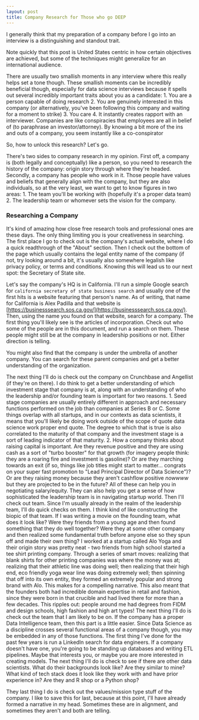 ```yaml
---
layout: post
title: Company Research for Those who go DEEP
---
```


I generally think that my preparation of a company before I go into an interview is a distinguishing and standout trait. 

Note quickly that this post is United States centric in how certain objectives are achieved, but some of the techniques might generalize for an international audience.

There are usually two smallish moments in any interview where this really helps set a tone though. These smallish moments can be incredibly beneficial though, especially for data science interviews because it spells out several incredibly important traits about you as a candidate:
	1. You are a person capable of doing research
	2. You are genuinely interested in this company (or alternatively, you've been following this company and waiting for a moment to strike)
	3. You care
	4. It instantly creates rapport with an interviewer. Companies are like conspiracies that employees are all in belief of (to paraphrase an investor/attorney). By knowing a bit more of the ins and outs of a company, you seem instantly like a co-conspirator

So, how to unlock this research? Let's go.

There's two sides to company research in my opinion. First off, a company is (both legally and conceptually) like a person, so you need to research the history of the company: origin story through where they're headed. Secondly, a company has people who work in it. Those people have values and beliefs that generally align with the company, but they are also individuals, so at the very least, we want to get to know figures in two areas:
	1. The team you'll be working with (hopefully it's a proper data team)
	2. The leadership team or whomever sets the vision for the company.

### Researching a Company
It's kind of amazing how close free research tools and professional ones are these days. The only thing limiting you is your creativeness in searching. 
The first place I go to check out is the company's actual website, where I do a quick readthrough of the "About" section. Then I check out the bottom of the page which usually contains the legal entity name of the company (if not, try looking around a bit, it's usually also somewhere legalish like privacy policy, or terms and conditions. Knowing this will lead us to our next spot: the Secretary of State site. 

Let's say the company's HQ is in California. I'll run a simple Google search for `california secretary of state business search` and usually one of the first hits is a website featuring that person's name. As of writing, that name for California is Alex Padilla and that website is [https://businesssearch.sos.ca.gov/](https://businesssearch.sos.ca.gov/). Then, using the name you found on that website, search for a company. The first thing you'll likely see is the articles of incorporation. Check out who some of the people are in this document, and run a search on them. These people might still be at the company in leadership positions or not. Either direction is telling.

You might also find that the company is under the umbrella of another company. You can search for these parent companies and get a better understanding of the organization. 

The next thing I'll do is check out the company on Crunchbase and Angellist (if they're on there).
I do think to get a better understanding of which investment stage that company is at, along with an understanding of who the leadership and/or founding team is important for two reasons. 1. Seed stage companies are usually entirely different in approach and necessary functions performed on the job than companies at Series B or C. Some things overlap with all startups, and in our contexts as data scientists, it means that you'll likely be doing work outside of the scope of quote data science work proper end quote. The degree to which that is true is also correlated to the maturity of that company and the investment stage is a sort of leading indicator of that maturity. 2. How a company thinks about raising capital is important. Are they revenue positive and they are using cash as a sort of "turbo booster" for that growth (for imagery people think: they are a roaring fire and investment is gasoline)? Or are they marching towards an exit (if so, things like job titles might start to matter... congrats on your super fast promotion to "Lead Principal Director of Data Science")? Or are they raising money because they aren't cashflow positive _nowwww_ but they are projected to be in the future? All of these can help you in negotiating salary/equity. They can also help you get a sense of how sophisticated the leadership team is in navigating startup world.
Then I'll check out team. Since I'm usually already in the realm of the leadership team, I'll do quick checks on them. I think kind of like constructing the biopic of that team. If I was writing a movie on the founding team, what does it look like? Were they friends from a young age and then found something that they do well together? Were they at some other company and then realized some fundamental truth before anyone else so they spun off and made their own thing? I worked at a startup called Alo Yoga and their origin story was pretty neat - two friends from high school started a tee shirt printing company. Through a series of smart moves: realizing that blank shirts for other printing companies was where the money was at; realizing that their athletic line was doing well; then realizing that their high end, eco friendly yoga wear line was doing extremely well; then spinning that off into its own entity, they formed an extremely popular and strong brand with Alo. This makes for a compelling narrative. This also meant that the founders both had incredible domain expertise in retail and fashion, since they were born in that crucible and had lived there for more than a few decades. This ripples out: people around me had degrees from FIDM and design schools, high fashion and high art types! 
The next thing I'll do is check out the team that I am likely to be on. If the company has a proper Data Intelligence team, then this part is a little easier. Since Data Science as a discipline crosses several functional areas of a company though, you may be embedded in any of those functions. The first thing I've done for the past few years is run a LinkedIn search for data engineers. If a company doesn't have one, you're going to be standing up databases and writing ETL pipelines. Maybe that interests you, or maybe you are more interested in creating models. The next thing I'll do is check to see if there are other data scientists. What do their backgrounds look like? Are they similar to mine? What kind of tech stack does it look like they work with and have prior experience in? Are they and R shop or a Python shop?

They last thing I do is check out the values/mission type stuff of the company. I like to save this for last, because at this point, I'll have already formed a narrative in my head. Sometimes these are in alignment, and sometimes they aren't and both are telling. 